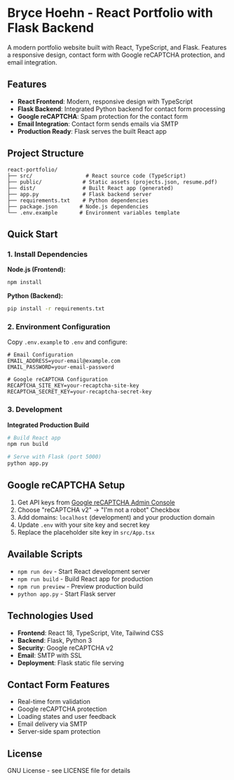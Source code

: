 # Bryce Hoehn - React Portfolio with Flask Backend

A modern portfolio website built with React, TypeScript, and Flask. Features a responsive design, contact form with Google reCAPTCHA protection, and email integration.

## Features

- **React Frontend**: Modern, responsive design with TypeScript
- **Flask Backend**: Integrated Python backend for contact form processing
- **Google reCAPTCHA**: Spam protection for the contact form
- **Email Integration**: Contact form sends emails via SMTP
- **Production Ready**: Flask serves the built React app

## Project Structure

```
react-portfolio/
├── src/                 # React source code (TypeScript)
├── public/             # Static assets (projects.json, resume.pdf)
├── dist/               # Built React app (generated)
├── app.py              # Flask backend server
├── requirements.txt    # Python dependencies
├── package.json       # Node.js dependencies
└── .env.example       # Environment variables template
```

## Quick Start

### 1. Install Dependencies

**Node.js (Frontend):**
```bash
npm install
```

**Python (Backend):**
```bash
pip install -r requirements.txt
```

### 2. Environment Configuration

Copy `.env.example` to `.env` and configure:

```env
# Email Configuration
EMAIL_ADDRESS=your-email@example.com
EMAIL_PASSWORD=your-email-password

# Google reCAPTCHA Configuration
RECAPTCHA_SITE_KEY=your-recaptcha-site-key
RECAPTCHA_SECRET_KEY=your-recaptcha-secret-key
```

### 3. Development

**Integrated Production Build**
```bash
# Build React app
npm run build

# Serve with Flask (port 5000)
python app.py
```

## Google reCAPTCHA Setup

1. Get API keys from [Google reCAPTCHA Admin Console](https://www.google.com/recaptcha/admin)
2. Choose "reCAPTCHA v2" → "I'm not a robot" Checkbox
3. Add domains: `localhost` (development) and your production domain
4. Update `.env` with your site key and secret key
5. Replace the placeholder site key in `src/App.tsx`

## Available Scripts

- `npm run dev` - Start React development server
- `npm run build` - Build React app for production
- `npm run preview` - Preview production build
- `python app.py` - Start Flask server

## Technologies Used

- **Frontend**: React 18, TypeScript, Vite, Tailwind CSS
- **Backend**: Flask, Python 3
- **Security**: Google reCAPTCHA v2
- **Email**: SMTP with SSL
- **Deployment**: Flask static file serving

## Contact Form Features

- Real-time form validation
- Google reCAPTCHA protection
- Loading states and user feedback
- Email delivery via SMTP
- Server-side spam protection

## License

GNU License - see LICENSE file for details
